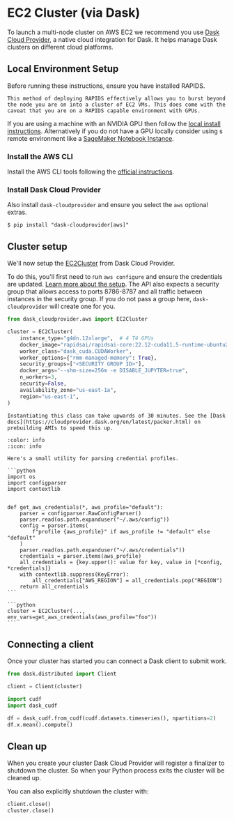 # EC2 Cluster (via Dask)

To launch a multi-node cluster on AWS EC2 we recommend you use [Dask Cloud Provider](https://cloudprovider.dask.org/en/latest/), a native cloud integration for Dask. It helps manage Dask clusters on different cloud platforms.

## Local Environment Setup

Before running these instructions, ensure you have installed RAPIDS.

```{note}
This method of deploying RAPIDS effectively allows you to burst beyond the node you are on into a cluster of EC2 VMs. This does come with the caveat that you are on a RAPIDS capable environment with GPUs.
```

If you are using a machine with an NVIDIA GPU then follow the [local install instructions](../../local). Alternatively if you do not have a GPU locally consider using s remote environment like a [SageMaker Notebook Instance](./sagemaker).

### Install the AWS CLI

Install the AWS CLI tools following the [official instructions](https://docs.aws.amazon.com/cli/latest/userguide/getting-started-install.html).

### Install Dask Cloud Provider

Also install `dask-cloudprovider` and ensure you select the `aws` optional extras.

```console
$ pip install "dask-cloudprovider[aws]"
```

## Cluster setup

We'll now setup the [EC2Cluster](https://cloudprovider.dask.org/en/latest/aws.html#elastic-compute-cloud-ec2) from Dask Cloud Provider.

To do this, you'll first need to run `aws configure` and ensure the credentials are updated. [Learn more about the setup](https://cloudprovider.dask.org/en/latest/aws.html#authentication). The API also expects a security group that allows access to ports 8786-8787 and all traffic between instances in the security group. If you do not pass a group here, `dask-cloudprovider` will create one for you.

```python
from dask_cloudprovider.aws import EC2Cluster

cluster = EC2Cluster(
    instance_type="g4dn.12xlarge",  # 4 T4 GPUs
    docker_image="rapidsai/rapidsai-core:22.12-cuda11.5-runtime-ubuntu20.04-py3.9",
    worker_class="dask_cuda.CUDAWorker",
    worker_options={"rmm-managed-memory": True},
    security_groups=["<SECURITY GROUP ID>"],
    docker_args="--shm-size=256m -e DISABLE_JUPYTER=true",
    n_workers=3,
    security=False,
    availability_zone="us-east-1a",
    region="us-east-1",
)
```

```{warning}
Instantiating this class can take upwards of 30 minutes. See the [Dask docs](https://cloudprovider.dask.org/en/latest/packer.html) on prebuilding AMIs to speed this up.
```

````{dropdown} If you have non-default credentials you may need to pass your credentials manually.
:color: info
:icon: info

Here's a small utility for parsing credential profiles.

```python
import os
import configparser
import contextlib


def get_aws_credentials(*, aws_profile="default"):
    parser = configparser.RawConfigParser()
    parser.read(os.path.expanduser("~/.aws/config"))
    config = parser.items(
        f"profile {aws_profile}" if aws_profile != "default" else "default"
    )
    parser.read(os.path.expanduser("~/.aws/credentials"))
    credentials = parser.items(aws_profile)
    all_credentials = {key.upper(): value for key, value in [*config, *credentials]}
    with contextlib.suppress(KeyError):
        all_credentials["AWS_REGION"] = all_credentials.pop("REGION")
    return all_credentials
```

```python
cluster = EC2Cluster(..., env_vars=get_aws_credentials(aws_profile="foo"))
```

````

## Connecting a client

Once your cluster has started you can connect a Dask client to submit work.

```python
from dask.distributed import Client

client = Client(cluster)
```

```python
import cudf
import dask_cudf

df = dask_cudf.from_cudf(cudf.datasets.timeseries(), npartitions=2)
df.x.mean().compute()
```

## Clean up

When you create your cluster Dask Cloud Provider will register a finalizer to shutdown the cluster. So when your Python process exits the cluster will be cleaned up.

You can also explicitly shutdown the cluster with:

```python
client.close()
cluster.close()
```

```{relatedexamples}

```
